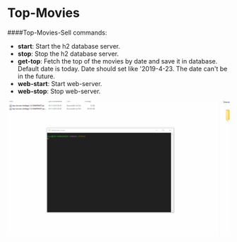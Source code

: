 # Top-Movies

####Top-Movies-Sell commands:
 - **start**: Start the h2 database server.
 - **stop**: Stop the h2 database server.
 - **get-top**: Fetch the top of the movies by date and save it in database. 
                Default date is today. Date should set like '2019-4-23. The date can't be in the future.
 - **web-start**: Start web-server.
 - **web-stop**: Stop web-server.

![Action.gif](top-movies-work.gif)